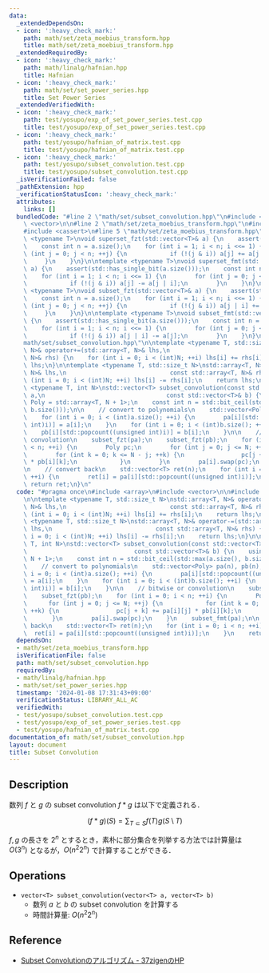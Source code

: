 ```yaml
---
data:
  _extendedDependsOn:
  - icon: ':heavy_check_mark:'
    path: math/set/zeta_moebius_transform.hpp
    title: math/set/zeta_moebius_transform.hpp
  _extendedRequiredBy:
  - icon: ':heavy_check_mark:'
    path: math/linalg/hafnian.hpp
    title: Hafnian
  - icon: ':heavy_check_mark:'
    path: math/set/set_power_series.hpp
    title: Set Power Series
  _extendedVerifiedWith:
  - icon: ':heavy_check_mark:'
    path: test/yosupo/exp_of_set_power_series.test.cpp
    title: test/yosupo/exp_of_set_power_series.test.cpp
  - icon: ':heavy_check_mark:'
    path: test/yosupo/hafnian_of_matrix.test.cpp
    title: test/yosupo/hafnian_of_matrix.test.cpp
  - icon: ':heavy_check_mark:'
    path: test/yosupo/subset_convolution.test.cpp
    title: test/yosupo/subset_convolution.test.cpp
  _isVerificationFailed: false
  _pathExtension: hpp
  _verificationStatusIcon: ':heavy_check_mark:'
  attributes:
    links: []
  bundledCode: "#line 2 \"math/set/subset_convolution.hpp\"\n#include <array>\n#include\
    \ <vector>\n\n#line 2 \"math/set/zeta_moebius_transform.hpp\"\n#include <bit>\n\
    #include <cassert>\n#line 5 \"math/set/zeta_moebius_transform.hpp\"\n\ntemplate\
    \ <typename T>\nvoid superset_fzt(std::vector<T>& a) {\n    assert(std::has_single_bit(a.size()));\n\
    \    const int n = a.size();\n    for (int i = 1; i < n; i <<= 1) {\n        for\
    \ (int j = 0; j < n; ++j) {\n            if (!(j & i)) a[j] += a[j | i];\n   \
    \     }\n    }\n}\n\ntemplate <typename T>\nvoid superset_fmt(std::vector<T>&\
    \ a) {\n    assert(std::has_single_bit(a.size()));\n    const int n = a.size();\n\
    \    for (int i = 1; i < n; i <<= 1) {\n        for (int j = 0; j < n; ++j) {\n\
    \            if (!(j & i)) a[j] -= a[j | i];\n        }\n    }\n}\n\ntemplate\
    \ <typename T>\nvoid subset_fzt(std::vector<T>& a) {\n    assert(std::has_single_bit(a.size()));\n\
    \    const int n = a.size();\n    for (int i = 1; i < n; i <<= 1) {\n        for\
    \ (int j = 0; j < n; ++j) {\n            if (!(j & i)) a[j | i] += a[j];\n   \
    \     }\n    }\n}\n\ntemplate <typename T>\nvoid subset_fmt(std::vector<T>& a)\
    \ {\n    assert(std::has_single_bit(a.size()));\n    const int n = a.size();\n\
    \    for (int i = 1; i < n; i <<= 1) {\n        for (int j = 0; j < n; ++j) {\n\
    \            if (!(j & i)) a[j | i] -= a[j];\n        }\n    }\n}\n#line 6 \"\
    math/set/subset_convolution.hpp\"\n\ntemplate <typename T, std::size_t N>\nstd::array<T,\
    \ N>& operator+=(std::array<T, N>& lhs,\n                             const std::array<T,\
    \ N>& rhs) {\n    for (int i = 0; i < (int)N; ++i) lhs[i] += rhs[i];\n    return\
    \ lhs;\n}\n\ntemplate <typename T, std::size_t N>\nstd::array<T, N>& operator-=(std::array<T,\
    \ N>& lhs,\n                             const std::array<T, N>& rhs) {\n    for\
    \ (int i = 0; i < (int)N; ++i) lhs[i] -= rhs[i];\n    return lhs;\n}\n\ntemplate\
    \ <typename T, int N>\nstd::vector<T> subset_convolution(const std::vector<T>&\
    \ a,\n                                  const std::vector<T>& b) {\n    using\
    \ Poly = std::array<T, N + 1>;\n    const int n = std::bit_ceil(std::max(a.size(),\
    \ b.size()));\n\n    // convert to polynomials\n    std::vector<Poly> pa(n), pb(n);\n\
    \    for (int i = 0; i < (int)a.size(); ++i) {\n        pa[i][std::popcount((unsigned\
    \ int)i)] = a[i];\n    }\n    for (int i = 0; i < (int)b.size(); ++i) {\n    \
    \    pb[i][std::popcount((unsigned int)i)] = b[i];\n    }\n\n    // bitwise or\
    \ convolution\n    subset_fzt(pa);\n    subset_fzt(pb);\n    for (int i = 0; i\
    \ < n; ++i) {\n        Poly pc;\n        for (int j = 0; j <= N; ++j) {\n    \
    \        for (int k = 0; k <= N - j; ++k) {\n                pc[j + k] += pa[i][j]\
    \ * pb[i][k];\n            }\n        }\n        pa[i].swap(pc);\n    }\n    subset_fmt(pa);\n\
    \n    // convert back\n    std::vector<T> ret(n);\n    for (int i = 0; i < n;\
    \ ++i) {\n        ret[i] = pa[i][std::popcount((unsigned int)i)];\n    }\n   \
    \ return ret;\n}\n"
  code: "#pragma once\n#include <array>\n#include <vector>\n\n#include \"zeta_moebius_transform.hpp\"\
    \n\ntemplate <typename T, std::size_t N>\nstd::array<T, N>& operator+=(std::array<T,\
    \ N>& lhs,\n                             const std::array<T, N>& rhs) {\n    for\
    \ (int i = 0; i < (int)N; ++i) lhs[i] += rhs[i];\n    return lhs;\n}\n\ntemplate\
    \ <typename T, std::size_t N>\nstd::array<T, N>& operator-=(std::array<T, N>&\
    \ lhs,\n                             const std::array<T, N>& rhs) {\n    for (int\
    \ i = 0; i < (int)N; ++i) lhs[i] -= rhs[i];\n    return lhs;\n}\n\ntemplate <typename\
    \ T, int N>\nstd::vector<T> subset_convolution(const std::vector<T>& a,\n    \
    \                              const std::vector<T>& b) {\n    using Poly = std::array<T,\
    \ N + 1>;\n    const int n = std::bit_ceil(std::max(a.size(), b.size()));\n\n\
    \    // convert to polynomials\n    std::vector<Poly> pa(n), pb(n);\n    for (int\
    \ i = 0; i < (int)a.size(); ++i) {\n        pa[i][std::popcount((unsigned int)i)]\
    \ = a[i];\n    }\n    for (int i = 0; i < (int)b.size(); ++i) {\n        pb[i][std::popcount((unsigned\
    \ int)i)] = b[i];\n    }\n\n    // bitwise or convolution\n    subset_fzt(pa);\n\
    \    subset_fzt(pb);\n    for (int i = 0; i < n; ++i) {\n        Poly pc;\n  \
    \      for (int j = 0; j <= N; ++j) {\n            for (int k = 0; k <= N - j;\
    \ ++k) {\n                pc[j + k] += pa[i][j] * pb[i][k];\n            }\n \
    \       }\n        pa[i].swap(pc);\n    }\n    subset_fmt(pa);\n\n    // convert\
    \ back\n    std::vector<T> ret(n);\n    for (int i = 0; i < n; ++i) {\n      \
    \  ret[i] = pa[i][std::popcount((unsigned int)i)];\n    }\n    return ret;\n}\n"
  dependsOn:
  - math/set/zeta_moebius_transform.hpp
  isVerificationFile: false
  path: math/set/subset_convolution.hpp
  requiredBy:
  - math/linalg/hafnian.hpp
  - math/set/set_power_series.hpp
  timestamp: '2024-01-08 17:31:43+09:00'
  verificationStatus: LIBRARY_ALL_AC
  verifiedWith:
  - test/yosupo/subset_convolution.test.cpp
  - test/yosupo/exp_of_set_power_series.test.cpp
  - test/yosupo/hafnian_of_matrix.test.cpp
documentation_of: math/set/subset_convolution.hpp
layout: document
title: Subset Convolution
---
```


## Description

数列 $f$ と $g$ の subset convolution $f * g$ は以下で定義される．

$$
(f * g)(S) = \sum_{T \subset S} f(T) g(S\setminus T)
$$

$f, g$ の長さを $2^n$ とするとき，素朴に部分集合を列挙する方法では計算量は $O(3^n)$ となるが，$O(n^2 2^n)$ で計算することができる．

## Operations

- `vector<T> subset_convolution(vector<T> a, vector<T> b)`
    - 数列 $a$ と $b$ の subset convolution を計算する
    - 時間計算量: $O(n^2 2^n)$

## Reference

- [Subset Convolutionのアルゴリズム - 37zigenのHP](https://37zigen.com/subset-convolution/)